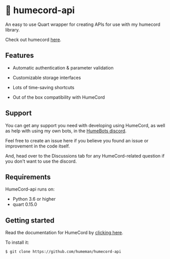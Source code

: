 # 🤖 humecord-api
An easy to use Quart wrapper for creating APIs for use with my humecord library.

Check out humecord [here](https://github.com/humeman/humecord).

## Features
* Automatic authentication & parameter validation

* Customizable storage interfaces

* Lots of time-saving shortcuts

* Out of the box compatibility with HumeCord

## Support
You can get any support you need with developing using HumeCord, as well as help with using my own bots, in the [HumeBots discord](https://discord.gg/nhaRXY28Yn).

Feel free to create an issue here if you believe you found an issue or improvement in the code itself.

And, head over to the Discussions tab for any HumeCord-related question if you don't want to use the discord.

## Requirements
HumeCord-api runs on:
* Python 3.6 or higher
* quart 0.15.0

## Getting started
Read the documentation for HumeCord by [clicking here](docs).

To install it:
```sh
$ git clone https://github.com/humeman/humecord-api
```